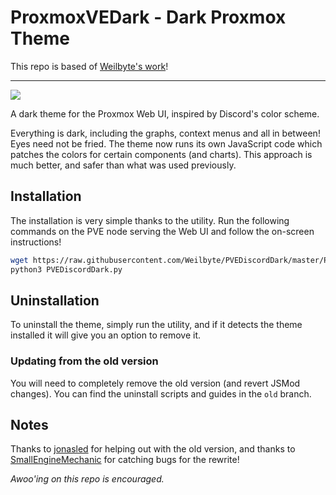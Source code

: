 # ProxmoxVEDark - Dark Proxmox Theme

This repo is based of [Weilbyte's work](https://github.com/Weilbyte/PVEDiscordDark)!

---

![](https://i.imgur.com/SnlCyHF.png)

A dark theme for the Proxmox Web UI, inspired by Discord's color scheme.

Everything is dark, including the graphs, context menus and all in between! Eyes need not be fried.
The theme now runs its own JavaScript code which patches the colors for certain components (and charts). This approach is much better, and safer than what was used previously.

## Installation 

The installation is very simple thanks to the utility. Run the following commands on the PVE node serving the Web UI and follow the on-screen instructions!     

```bash
wget https://raw.githubusercontent.com/Weilbyte/PVEDiscordDark/master/PVEDiscordDark.py
python3 PVEDiscordDark.py
```

## Uninstallation

 To uninstall the theme, simply run the utility, and if it detects the theme installed it will give you an option to remove it. 

### Updating from the old version

You will need to completely remove the old version (and revert JSMod changes). You can find the uninstall scripts and guides in the `old` branch. 

## Notes

Thanks to [jonasled](https://github.com/jonasled) for helping out with the old version, and thanks to [SmallEngineMechanic](https://github.com/smallenginemechanic) for catching bugs for the rewrite!

*Awoo'ing on this repo is encouraged.*
